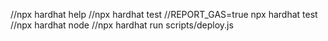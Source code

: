 //npx hardhat help
//npx hardhat test
//REPORT_GAS=true npx hardhat test
//npx hardhat node
//npx hardhat run scripts/deploy.js
